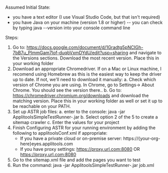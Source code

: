 Assumed Initial State:
- you have a text editor (I use Visual Studio Code, but that isn't required)
- you have Java on your machine (version 1.8 or higher)
-- you can check by typing java --version into your console command line

Steps:
1. Go to:
    https://docs.google.com/document/d/1Gradtg5pNCIGh-7bB7u_PImmGam7lof-duqbVxmDYdU/edit?usp=sharing
    and navigate to the Versions sections. Download the most recent version. Place this in your working folder 
2. Download an appropriate Chromedriver.
    If on a Mac or Linux machine, I recomend using Homebrew as this is the easiest way to keep the driver up to date.
    If not, we'll need to download it manually:
    a. Check which version of Chrome you are using. In Chrome, go to Settings-> About Chrome. You should see the version there..
    b. Go to: https://chromedriver.chromium.org/downloads
        and download the matching version. Place this in your working folder as well or set it up to be reachable on your PATH.
3. Set up ASTR job files:
    a. enter to the console: java -jar ApplitoolsSimpleTestRunner-<version>.jar
    b. Select option 2 of the 5 to create a sitemap crawler
    c. Enter the values for your project
4. Finish Configuring ASTR for your running environment by adding the following to applitoolsConf.xml if appropriate:
    - If you have a private cloud or on-premise server:
        <Server>https://{your-org-here}eyes.applitools.com</Server>
    - If you have proxy settings:
        <Proxy>https://proxy.url.com:8080</Proxy> OR
        <proxy username="JohnSmith" password="1234">https://proxy.url.com:8080</proxy>
5. Go to the sitemap.xml file and add the pages you want to test
6. Run the command: java -jar ApplitoolsSimpleTestRunner-<version>.jar job.xml
